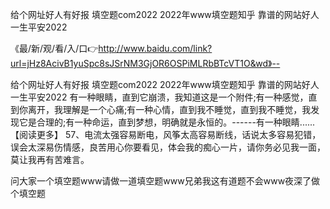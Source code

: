 给个网址好人有好报
填空题com2022
2022年www填空题知乎
靠谱的网站好人一生平安2022


《最/新/观/看/入/口👉http://www.baidu.com/link?url=jHz8AcivB1yuSpc8sJSrNM3GjOR6OSPiMLRbBTcVT1O&wd》--

给个网址好人有好报
填空题com2022
2022年www填空题知乎
靠谱的网站好人一生平安2022
有一种眼睛，直到它崩溃，我知道这是一个附件;有一种感觉，直到你离开，我理解是一个心痛;有一种心情，直到我不睡觉，直到我不睡觉，我发现它是合理的;有一种命运，直到梦想，明确就是永恒的。------有一种眼睛......【阅读更多】
		57、电流太强容易断电，风筝太高容易断线，话说太多容易犯错，误会太深易伤情感，良苦用心你要看见，体会我的痴心一片，请你务必见我一面，莫让我再有苦难言。





问大家一个填空题www请做一道填空题www兄弟我这有道题不会www夜深了做个填空题
